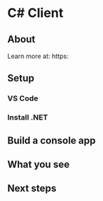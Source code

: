 # C# Client

## About


Learn more at: https:

## Setup
### VS Code
### Install .NET

## Build a console app

## What you see

## Next steps

